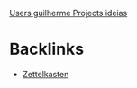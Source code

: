 [Users guilherme Projects ideias](/Users/guilherme/Projects/ideias/20200814205956.md)


# Backlinks

- [Zettelkasten](Zettelkasten.md)
